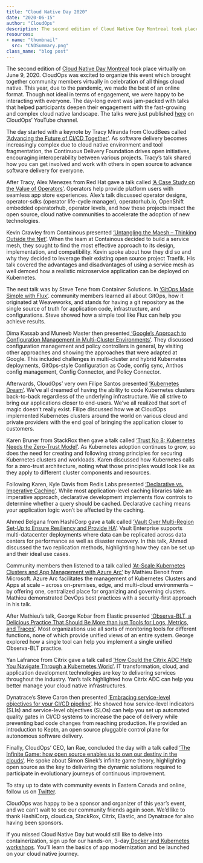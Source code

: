 ```yaml
---
title: "Cloud Native Day 2020"
date: "2020-06-15"
author: "CloudOps"
description: The second edition of Cloud Native Day Montreal took place virtually on June 9, 2020.
resources:
- name: "thumbnail"
  src: "CNDSummary.png"
class_name: "blog post"
---
```


<p>The second edition of <a href="https://www.cloudnativeday.ca/">Cloud Native Day Montreal</a> took place virtually on June 9, 2020. CloudOps was excited to organize this event which brought together community members virtually in celebration of all things cloud native. This year, due to the pandemic, we made the best of an online format. Though not ideal in terms of engagement, we were happy to be interacting with everyone. The day-long event was jam-packed with talks that helped participants deepen their engagement with the fast-growing and complex cloud native landscape. The talks were just published <a href="https://www.youtube.com/playlist?list=PLCfLScXpEyAQ0k9pNr8SlGK42CSd-buYv" target="_blank" rel="noreferrer noopener" aria-label=" (opens in a new tab)">here</a> on CloudOps’ YouTube channel.</p>

<p>The day started with a keynote by Tracy Miranda from CloudBees called <a href="https://www.youtube.com/watch?v=3N9cWK_PvyE&amp;list=PLCfLScXpEyAQ0k9pNr8SlGK42CSd-buYv&amp;index=1" target="_blank" rel="noreferrer noopener" aria-label=" (opens in a new tab)">‘Advancing the Future of CI/CD Together’</a>. As software delivery becomes increasingly complex due to cloud native environment and tool fragmentation, the Continuous Delivery Foundation drives open initiatives, encouraging interoperability between various projects. Tracy’s talk shared how you can get involved and work with others in open source to advance software delivery for everyone.</p>

<p>After Tracy, Alex Menezes from Red Hat gave a talk called <a href="https://www.youtube.com/watch?v=iQ8UfBco9bg&amp;list=PLCfLScXpEyAQ0k9pNr8SlGK42CSd-buYv&amp;index=2" target="_blank" rel="noreferrer noopener" aria-label=" (opens in a new tab)">‘A Case Study on the Value of Operators’</a>. Operators help provide platform users with seamless app store experiences. Alex’s talk discussed operator designs, operator-sdks (operator life-cycle manager), operatorhub.io, OpenShift embedded operatorhub, operator levels, and how these projects impact the open source, cloud native communities to accelerate the adoption of new technologies.&nbsp;</p>

<p>Kevin Crawley from Containous presented <a href="https://www.youtube.com/watch?v=bGtVpNNYisE&amp;list=PLCfLScXpEyAQ0k9pNr8SlGK42CSd-buYv&amp;index=3" target="_blank" rel="noreferrer noopener" aria-label=" (opens in a new tab)">‘Untangling the Maesh – Thinking Outside the Net’</a>. When the team at Containous decided to build a service mesh, they sought to find the most effective approach to its design, implementation, and compatibility. Kevin spoke about how they did so and why they decided to leverage their existing open source project Traefik. His talk covered the advantages and disadvantages of using a service mesh as well demoed how a realistic microservice application can be deployed on Kubernetes.&nbsp;</p>

<p>The next talk was by Steve Tene from Container Solutions. In <a href="https://www.youtube.com/watch?v=ivclxx7gbbs&amp;list=PLCfLScXpEyAQ0k9pNr8SlGK42CSd-buYv&amp;index=4" target="_blank" rel="noreferrer noopener" aria-label=" (opens in a new tab)">‘GitOps Made Simple with Flux’</a>. community members learned all about GitOps, how it originated at Weaveworks, and stands for having a git repository as the single source of truth for application code, infrastructure, and configurations. Steve showed how a simple tool like Flux can help you achieve results.&nbsp;</p>

<p>Dima Kassab and Muneeb Master then presented<a href="https://www.youtube.com/watch?v=xhC5LZd5Nc4&amp;list=PLCfLScXpEyAQ0k9pNr8SlGK42CSd-buYv&amp;index=5" target="_blank" rel="noreferrer noopener" aria-label=" (opens in a new tab)"> ‘Google’s Approach to Configuration Management in Multi-Cluster Environments’</a>. They discussed configuration management and policy controllers in general, by visiting other approaches and showing the approaches that were adapted at Google. This included challenges in multi-cluster and hybrid Kubernetes deployments, GitOps-style Configuration as Code, config sync, Anthos config management, Config Connector, and Policy Connector.&nbsp;</p>

<p>Afterwards, CloudOps’ very own Filipe Santos presented <a href="https://www.youtube.com/watch?v=cAXf7e-y4zw&amp;list=PLCfLScXpEyAQ0k9pNr8SlGK42CSd-buYv&amp;index=11" target="_blank" rel="noreferrer noopener" aria-label=" (opens in a new tab)">‘Kubernetes Dream’</a>. We’ve all dreamed of having the ability to code Kubernetes clusters back-to-back regardless of the underlying infrastructure. We all strive to bring our applications closer to end-users. We’ve all realized that sort of magic doesn’t really exist. Filipe discussed how we at CloudOps implemented Kubernetes clusters around the world on various cloud and private providers with the end goal of bringing the application closer to customers.</p>

<p>Karen Bruner from StackRox then gave a talk called <a href="https://www.youtube.com/watch?v=rkbCBVXnVUQ&amp;list=PLCfLScXpEyAQ0k9pNr8SlGK42CSd-buYv&amp;index=8" target="_blank" rel="noreferrer noopener" aria-label=" (opens in a new tab)">‘Trust No 8: Kubernetes Needs the Zero-Trust Model’</a>. As Kubernetes adoption continues to grow, so does the need for creating and following strong principles for securing Kubernetes clusters and workloads. Karen discussed how Kubernetes calls for a zero-trust architecture, noting what those principles would look like as they apply to different cluster components and resources.&nbsp;</p>

<p>Following Karen, Kyle Davis from Redis Labs presented <a href="https://www.youtube.com/watch?v=MQoMdeSxMLA&amp;list=PLCfLScXpEyAQ0k9pNr8SlGK42CSd-buYv&amp;index=13" target="_blank" rel="noreferrer noopener" aria-label=" (opens in a new tab)">‘Declarative vs. Imperative Caching’</a>. While most application-level caching libraries take an imperative approach, declarative development implements flow controls to determine whether a query should be cached. Declarative caching means your application logic won’t be affected by the caching.</p>

<p>Ahmed Belgana from HashiCorp gave a talk called <a href="https://www.youtube.com/watch?v=-KO2qK5OT3U&amp;list=PLCfLScXpEyAQ0k9pNr8SlGK42CSd-buYv&amp;index=6" target="_blank" rel="noreferrer noopener" aria-label=" (opens in a new tab)">‘Vault Over Multi-Region Set-Up to Ensure Resiliency and Provide HA’</a>. Vault Enterprise supports multi-datacenter deployments where data can be replicated across data centers for performance as well as disaster recovery. In this talk, Ahmed discussed the two replication methods, highlighting how they can be set up and their ideal use cases.</p>

<p>Community members then listened to a talk called <a href="https://www.youtube.com/watch?v=HJ9uCj8MWyw&amp;list=PLCfLScXpEyAQ0k9pNr8SlGK42CSd-buYv&amp;index=12" target="_blank" rel="noreferrer noopener" aria-label=" (opens in a new tab)">‘At-Scale Kubernetes Clusters and App Management with Azure Arc’</a> by Mathieu Benoit from Microsoft. Azure Arc facilitates the management of Kubernetes Clusters and Apps at scale – across on-premises, edge, and multi-cloud environments – by offering one, centralized place for organizing and governing clusters. Mathieu demonstrated DevOps best practices with a security-first approach in his talk.</p>

<p>After Mathieu’s talk, George Kobar from Elastic presented <a rel="noreferrer noopener" aria-label=" (opens in a new tab)" href="https://www.youtube.com/watch?v=UlZEiQ5HXps&amp;list=PLCfLScXpEyAQ0k9pNr8SlGK42CSd-buYv&amp;index=9" target="_blank">‘Observa-BLT, a Delicious Practice That Should Be More than just Tools for Logs, Metrics, and Traces’</a>. Most organizations use all sorts of monitoring tools for different functions, none of which provide unified views of an entire system. George explored how a single tool can help you implement a single unified Observa-BLT practice.</p>

<p>Yan Lafrance from Citrix gave a talk called <a href="https://www.youtube.com/watch?v=yuPNmYenwCo&amp;list=PLCfLScXpEyAQ0k9pNr8SlGK42CSd-buYv&amp;index=7" target="_blank" rel="noreferrer noopener" aria-label=" (opens in a new tab)">‘How Could the Citrix ADC Help You Navigate Through a Kubernetes World’</a>. IT transformation, cloud, and application development technologies are key to delivering services throughout the industry. Yan’s talk highlighted how Citrix ADC can help you better manage your cloud native infrastructures.</p>

<p>Dynatrace’s Steve Caron then presented <a href="https://www.youtube.com/watch?v=9BW6sl5HoIA&amp;list=PLCfLScXpEyAQ0k9pNr8SlGK42CSd-buYv&amp;index=10" target="_blank" rel="noreferrer noopener" aria-label=" (opens in a new tab)">‘Embracing service-level objectives for your CI/CD pipeline’</a>. He showed how service-level indicators (SLIs) and service-level objectives (SLOs) can help you set up automated quality gates in CI/CD systems to increase the pace of delivery while preventing bad code changes from reaching production. He provided an introduction to Keptn, an open source pluggable control plane for autonomous software delivery.</p>

<p>Finally, CloudOps’ CEO, Ian Rae, concluded the day with a talk called <a href="https://www.youtube.com/watch?v=X2WOkt6N8eE&amp;list=PLCfLScXpEyAQ0k9pNr8SlGK42CSd-buYv&amp;index=14" target="_blank" rel="noreferrer noopener" aria-label=" (opens in a new tab)">‘The Infinite Game: how open source enables us to own our destiny in the clouds’</a>. He spoke about Simon Sinek’s infinite game theory, highlighting open source as the key to delivering the dynamic solutions required to participate in evolutionary journeys of continuous improvement.&nbsp;</p>

<p>To stay up to date with community events in Eastern Canada and online, follow us on <a href="https://twitter.com/CloudNativeCA" target="_blank" rel="noreferrer noopener" aria-label=" (opens in a new tab)">Twitter</a>.</p>

<p>CloudOps was happy to be a sponsor and organizer of this year’s event, and we can’t wait to see our community friends again soon. We’d like to thank HashiCorp, cloud.ca, StackRox, Citrix, Elastic, and Dynatrace for also having been sponsors.</p>

<p>If you missed Cloud Native Day but would still like to delve into containerization, sign up for our hands-on, 3-day<a href="https://www.cloudops.com/workshops/"> Docker and Kubernetes workshops</a>. You’ll learn the basics of app modernization and be launched on your cloud native journey.</p>